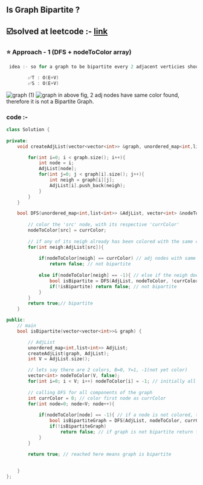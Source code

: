 ## Is Graph Bipartite ?
☑️solved at leetcode :- [link](https://leetcode.com/problems/is-graph-bipartite/description)
------
### ⭐ Approach - 1 (DFS + nodeToColor array)
```cpp
 idea :- so for a graph to be bipartite every 2 adjacent verticies should not have the same color, so we take 2 colors (0,1) and can apply DFS and color each of the nodes, now before coloring, we check if this 'neigh' node and the 'src' node i.e the 2 adj nodes have same color? if yes then its not a bipartite graph, else it is a bipartite graph.

        ✅T : O(E+V)
        ✅S : O(E+V)
```
![graph (1)](https://github.com/YashasviCodes/DSA-Questions/assets/124666305/cd179ae3-55b9-4533-b73e-c47a1d1fe158)
![graph](https://github.com/YashasviCodes/DSA-Questions/assets/124666305/6797fd36-1867-4ce7-98fd-c89363cf8aaf)
in above fig, 2 adj nodes have same color found, therefore it is not a Bipartite Graph.
### code :- 
```cpp
class Solution {
        
private:
    void createAdjList(vector<vector<int>> &graph, unordered_map<int,list<int>> &AdjList){

        for(int i=0; i < graph.size(); i++){
            int node = i;
            AdjList[node];
            for(int j=0; j < graph[i].size(); j++){
                int neigh = graph[i][j];
                AdjList[i].push_back(neigh);
            }
        }
    }

    bool DFS(unordered_map<int,list<int>> &AdjList, vector<int> &nodeToColor, int currColor, int src){
        
        // color the 'src' node, with its respective 'currColor'
        nodeToColor[src] = currColor;
        
        // if any of its neigh already has been colored with the same color as the src (or its parent) then it can never be a bipartite graph
        for(int neigh:AdjList[src]){
            
            if(nodeToColor[neigh] == currColor) // adj nodes with same color found, not BIPARTITE graph
                return false; // not bipartite
                
            else if(nodeToColor[neigh] == -1){ // else if the neigh doest have same color as parent(src) and the neigh is not yet colored, then color it by DFS
                bool isBipartite = DFS(AdjList, nodeToColor, !currColor, neigh);
                if(!isBipartite) return false; // not bipartite
            }
        }
        return true;// bipartite 
    }

public:
    // main 
    bool isBipartite(vector<vector<int>>& graph) {

        // AdjList
        unordered_map<int,list<int>> AdjList;
        createAdjList(graph, AdjList);
        int V = AdjList.size();

        // lets say there are 2 colors, B=0, Y=1, -1(not yet color)
	    vector<int> nodeToColor(V, false); 
	    for(int i=0; i < V; i++) nodeToColor[i] = -1; // initially all nodes are uncolored 
	    
	    // calling DFS for all components of the graph 
	    int currColor = 0; // color first node as currColor
	    for(int node=0; node<V; node++){
	        
	        if(nodeToColor[node] == -1){ // if a node is not colored, then call DFS to color it
	            bool isBipartiteGraph = DFS(AdjList, nodeToColor, currColor, node);
	            if(!isBipartiteGraph)
	                return false; // if graph is not bipartite return false
	        }
	    }
	    
	    return true; // reached here means graph is bipartite

    
    }
};
```
